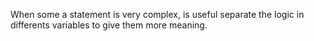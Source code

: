 When some a statement is very complex, is useful separate the logic in differents variables to give them more meaning.